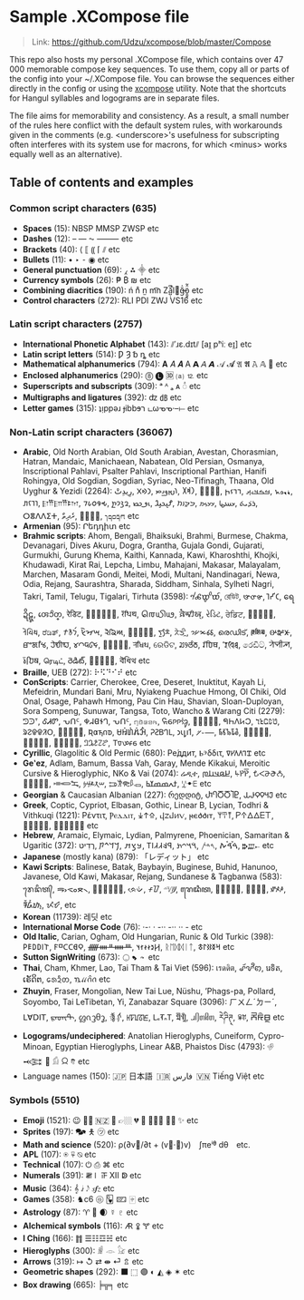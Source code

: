 
# Sample .XCompose file

> Link: https://github.com/Udzu/xcompose/blob/master/Compose

This repo also hosts my personal .XCompose file, which contains over 47 000 memorable compose key sequences. To use them, copy all or parts of the config into your ~/.XCompose file. You can browse the sequences either directly in the config or using the [xcompose](https://github.com/Udzu/xcompose/) utility.  Note that the shortcuts for Hangul syllables and logograms are in separate files.

The file aims for memorability and consistency. As a result, a small number of the rules here conflict with the default system rules, with workarounds given in the comments (e.g. \<underscore>'s usefulness for subscripting often interferes with its system use for macrons, for which \<minus> works equally well as an alternative).

## Table of contents and examples

### Common script characters (635)
* **Spaces** (15): NBSP MMSP ZWSP etc
* **Dashes** (12): – — ⁓ ⸻ etc
* **Brackets** (40): ⟨ ⟦ ⸨ ⌈ ⫽ etc
* **Bullets** (11): • ‣ ⁃ ◉ etc
* **General punctuation** (69): ⁁ ⁂ ⸎ etc
* **Currency symbols** (26): ₱ ₿ ₪ etc
* **Combining diacritics** (190): ń n̊ n̫ m͡n Zǎ̺̣͆̚l⃪ğ̶̍ö̱̰̥̂̃ etc
* **Control characters** (272): RLI PDI ZWJ VS16 etc

### Latin script characters (2757)
* **International Phonetic Alphabet** (143): ⫽ˈɹɛ.dɪt⫽ [aɪ̯ pʰiː eɪ̯] etc
* **Latin script letters** (514): Ƿ Ȝ ␢ ȵ etc
* **Mathematical alphanumerics** (794): 𝐀 𝐴 𝑨 A 𝗔 𝘈 𝘼 𝒜 𝓐 𝔄 𝕬 𝙰 𝔸 𜳖 etc
* **Enclosed alphanumerics** (290): ⓼ 🅛 🆛 ⒜ ⒓ etc
* **Superscripts and subscripts** (309): ᵃ ᴬ ₐ ᴀ ◌ͣ etc
* **Multigraphs and ligatures** (392): ʣ ㏈ etc
* **Letter games** (315): ʇᴉppǝɹ ɟibbɘר டωᓀᓀ·–⟝ etc

### Non-Latin script characters (36067)
* **Arabic**, Old North Arabian, Old South Arabian, Avestan, Chorasmian, Hatran, Mandaic, Manichaean, Nabatean, Old Persian, Osmanya, Inscriptional Pahlavi, Psalter Pahlavi, Inscriptional Parthian, Hanifi Rohingya, Old Sogdian, Sogdian, Syriac, Neo-Tifinagh, Thaana, Old Uyghur & Yezidi (2264): ⁧رِيدِتْ⁩, ⁧𐪇𐪕𐪉⁩, ⁧𐬭𐬈𐬛𐬌𐬙⁩, ⁧𐩧𐩵𐩩⁩, ⁧𐿂𐾴𐾺𐿄⁩, ⁧𐣣𐣣𐣩𐣵⁩, ⁧ࡓࡏࡃࡉࡕ⁩, ⁧𐫡𐫅𐫏𐫤⁩, ⁧𐢛𐢅𐢍𐢞⁩, 𐎼𐎡𐎮𐎡𐎫, 𐒇𐒗𐒆𐒘𐒂, ⁧𐭥𐭣𐭩𐭲⁩, ⁧𐮅𐮃𐮈𐮑⁩, ⁧𐴌𐴠𐴊𐴞𐴃⁩, ⁧𐭓𐭃𐭉𐭕⁩, ⁧𐼘𐼘𐼊𐼚⁩, ⁧𐽀𐼲𐼷𐽂⁩, ⁧ܪܕ݁ܝܬ݁⁩, ⵔⴻⴷⴷⵉⵜ, ⁧ރެދިތް⁩, ⁧𐽾𐽲𐽶𐾀⁩, ⁧𐺎𐺩𐺋𐺨𐺕⁩ etc
* **Armenian** (95): Րեդդիտ etc
* **Brahmic scripts**: Ahom, Bengali, Bhaiksuki, Brahmi, Burmese, Chakma, Devanagari, Dives Akuru, Dogra, Grantha, Gujala Gondi, Gujarati, Gurmukhi, Gurung Khema, Kaithi, Kannada, Kawi, Kharoshthi, Khojki, Khudawadi, Kirat Rai, Lepcha, Limbu, Mahajani, Makasar, Malayalam, Marchen, Masaram Gondi, Meitei, Modi, Multani, Nandinagari, Newa, Odia, Rejang, Saurashtra, Sharada, Siddham, Sinhala, Sylheti Nagri, Takri, Tamil, Telugu, Tigalari, Tirhuta (3598): 𑜍𑜦𑜔𑜢𑜌𑜫, রেডিট, 𑰨𑰸𑰠𑰰𑰞, 𑀭𑁂𑀟𑀺𑀝, ရေဍိဋ္, 𑄢𑄬𑄘𑄨𑄖𑄳, रेडिट, 𑤧𑤵𑤞𑤱𑤜𑤽, 𑠤𑠳𑠜𑠭𑠚, 𑌰𑍇𑌧𑌿𑌥, 𑶈𑶐𑵹𑶋𑵴𑶗, રેડિટ, ਰੇਡਿਟ, 𖄛𖄣𖄓𖄟𖄑, 𑂩𑂵𑂡𑂱𑂟, ರೆಡಿತ್, ⁧𐨪𐨅𐨢𐨁𐨠⁩, 𑈦𑈰𑈝𑈭𑈚, 𑋙𑋥𑋐𑋡𑋎, 𖵝𖵧𖵕𖵤𖵓, ᰛᰬᰌᰧᰳ, ᤖᤧᤍᤡᤳ, 𑅭𑅓𑅦𑅑𑅟, രെഡിട്, 𑲊𑲳𑱼𑲱𑱻, 𑴦𑴺𑴞𑴲𑴜, ꯔꯦꯗꯤꯠ, 𑘨𑘹𑘠𑘱𑘞, 𑊢𑊃𑊙𑊁𑊗, 𑧈𑧚𑧀𑧒𑦾, 𑐬𑐾𑐢𑐶𑐠, ରେଡିଟ, ꢬꢾꢞꢶꢜ, 𑆫𑆼𑆣𑆴𑆡, 𑖨𑖸𑖠𑖰𑖞, රෙඩිට්, ꠞꠦꠗꠤꠕ, 𑚤𑚲𑚜𑚮𑚚, ரெடிட், రెడిట్, 𑎬𑏂𑎤𑎹𑎢, 𑒩𑒺𑒡𑒱𑒟 etc
* **Braille**, UEB (272): ⠗⠫⠙⠊⠞ etc
* **ConScripts**: Carrier, Cherokee, Cree, Deseret, Inuktitut, Kayah Li, Mefeidrin, Mundari Bani, Mru, Nyiakeng Puachue Hmong, Ol Chiki, Old Onal, Osage, Pahawh Hmong, Pau Cin Hau, Shavian, Sloan-Duployan, Sora Sompeng, Sunuwar, Tangsa, Toto, Wancho & Warang Citi (2279): ᘥᑔᐪ, ᎴᏗᏛ, ᕃᑎᑦ, 𐐡𐐇𐐔𐐆𐐓, ᕃᑎᑦ, ꤚꤢꤧꤘꤤꤒ, 𖹜𖹯𖹹𖹹𖹫𖹨, 𞓣𞓤𞓡𞓚𞓝, 𖩓𖩘𖩅𖩊𖩀, 𞄣𞄪𞄏𞄦𞄃, ᱨᱮᱫᱫᱤᱛ, 𞗧𞗨𞗠𞗜𞗝, 𐒴𐓟𐓵𐓣𐓰, 𖬡𖬉𖬰𖬞𖬰𖬃𖬰𖬧𖬵, 𑫒𑫖𑫄𑫗𑫎, 𐑮𐑧𐑛𐑦𐑑, 𛰋𛱌𛰍, 𑃝𑃣𑃔𑃤𑃑, 𑯄𑯂𑯀𑯃𑯁, 𖪲𖪔𖪱𖪏𖪰, 𞊟𞊦𞊓𞊡𞊒, 𞋗𞋛𞋄𞋜𞋋, 𑢼𑣈𑣔𑣂𑣕 etc
* **Cyrillic**, Glagolitic & Old Permic (680): Ре́ддит, Ⱃⰵδδιτ, 𐍠𐍔𐍓𐍓𐍙𐍢 etc
* **Geʽez**, Adlam, Bamum, Bassa Vah, Garay, Mende Kikakui, Meroitic Cursive & Hieroglyphic, NKo & Vai (2074): ሬዲተ, ⁧𞤈𞤫𞤣𞤭𞤼⁩, ꚥꛤꛤ꛱, 𖫦𖫬𖫗𖫭𖫡, ⁧𐵞𐵩𐵺𐵋𐵽⁩, ⁧𞠺𞠾𞡊⁩, ⁧𐦫𐦪𐦷𐦢𐦴⁩, ⁧𐦎𐦁𐦝𐦂𐦘⁩, ⁧ߙߍߘߘߌߕ⁩, ꗸꔹꗋ etc
* **Georgian** & Caucasian Albanian (227): რედდიტ, ႰႤႣႣႨႲ, 𐕙𐔴𐔳𐔳𐔼𐔸 etc
* **Greek**, Coptic, Cypriot, Elbasan, Gothic, Linear B, Lycian, Todhri & Vithkuqi (1221): Ρέντιτ, Ⲣⲉⲇⲇⲓⲧ, ⁧𐠤𐠯𐠮⁩, 𐔙𐔇𐔄𐔍𐔝, 𐍂𐌴𐌳𐌳𐌹𐍄, 𐀩𐀇𐀵, 𐊕𐊁𐊅𐊅𐊆𐊗, 𐗝𐗉𐗆𐗒𐗢, 𐖊𐖞𐖜𐖜𐖥𐖵 etc
* **Hebrew**, Aramaic, Elymaic, Lydian, Palmyrene, Phoenician, Samaritan & Ugaritic (372): ⁧רֶדִיט⁩, ⁧𐡓𐡃𐡉𐡕⁩, ⁧𐿳𐿣𐿵⁩, ⁧𐤭𐤤𐤣𐤣𐤦𐤯⁩, ⁧𐡴𐡣𐡩𐡶⁩, ⁧𐤓𐤃𐤕⁩, ⁧ࠓࠝࠃࠪࠕ⁩, 𐎗𐎄𐎚 etc
* **Japanese** (mostly kana) (879): 「レディット」 etc
* **Kawi Scripts**: Balinese, Batak, Baybayin, Buginese, Buhid, Hanunoo, Javanese, Old Kawi, Makasar, Rejang, Sundanese & Tagbanwa (583): ᬭᬾᬤᬶᬢ᭄, ᯒᯧᯑᯪᯖ᯲, ᜍᜒᜇᜒᜆ᜔, ᨑᨙᨉᨗ, ᝍᝒᝇᝒ, ᜭᜲᜧᜲᜦ᜴, ꦫꦺꦢꦶꦠ, 𑼬𑼾𑼤𑼶𑼢, 𑻭𑻵𑻧𑻳, ꤽꥉꤴꥇꤳ, ᮛᮨᮓᮤᮒ᮪, ᝮᝲᝧᝲ, etc
* **Korean** (11739): 레딧 etc
* **International Morse Code** (76): ·-· · -·· -·· ·· - etc
* **Old Italic**, Carian, Ogham, Old Hungarian, Runic & Old Turkic (398): 𐌓𐌄𐌃𐌃𐌉𐌕, 𐊥𐊺𐊢𐊢𐊹𐊭, ᚏᚓᚇᚔᚈ, ⁧𐲢𐳉𐳇𐳇𐳐𐳦⁩, ᚱᛖᛞᛞᛁᛏ, ⁧𐰺𐰅𐰑𐰃𐱃⁩ etc
* **Sutton SignWriting** (673): 𝧿𝨾𝡇𝪜𝪡𝦈𝪪 etc
* **Thai**, Cham, Khmer, Lao, Tai Tham & Tai Viet (596): เรดดิต, ꨣꨮꨖꨪꩅ, រេទិត, ເຣັດິຕ, ᩁᩮᨯᩥᨲ, ꪧꪵꪒꪲꪒ etc
* **Zhuyin**, Fraser, Mongolian, New Tai Lue, Nüshu, ʼPhags-pa, Pollard, Soyombo, Tai LeTibetan, Yi, Zanabazar Square (3096): ㄏㄨㄥˊㄉㄧˊ, ꓡꓯꓓꓲꓔ, ᠷᠡᠳᠢᠲ, ᦜᦵᦡᦲᧆ, 𛋝𛆒, ꡘꡠꡊꡞꡈ, 𖼖𖽝𖼋𖽡𖼊, 𑩼𑩔𑩩𑩑𑪍, ᥘᥦᥖᥤᥖ, རེཌིཊ྄, ꏒꄶ, 𑨫𑨄𑨜𑨁𑨚𑨴 etc
* **Logograms/undeciphered**: Anatolian Hieroglyphs, Cuneiform, Cypro-Minoan, Egyptian Hieroglyphs, Linear A&B, Phaistos Disc (4793): 𔐅 𒆛 𒿌 𓀁 𐙞 𐇑 etc
* Language names (150): 🇯🇵 日本語 🇮🇷 ⁧فارس⁩ 🇻🇳 Tiếng Việt etc

### Symbols (5510)
* **Emoji** (1521): 😉 👌🏾 🇳🇿 🫡 👉🏼 💔 🤣 🤦🏽‍♀️ 🏳️‍⚧️ ✨ etc
* **Sprites** (197): 🗫 🯅 ㋡ etc
* **Math and science** (520): ρ(∂v⃗/∂t + (v⃗·∇)v) ∫πeⁱᶿ dθ etc.
* **APL** (107): ⍟ ⍫ ⍉ etc
* **Technical** (107): ⏻ ⎙ ⌘ etc
* **Numerals** (391): 𝍸𝍷 𝍵 Ⅻ ↁ etc
* **Music** (364): 𝄞 𝅗𝅨𝅥 𝅃𝅥𝅮 𝆍𝆑𝆎 etc
* **Games** (358): ♞c6 🩡 🂽 🁖 🀄︎ etc
* **Astrology** (87): ♈ 🐉 🌒 ☿ ♇ etc
* **Alchemical symbols** (116): 🜇 🜢 🝖 etc
* **I Ching** (166): ䷇ ☰☷☲☵ etc
* **Hieroglyphs** (300): 𓁖 𓁹 𓃠 etc
* **Arrows** (319): ↦ ↺ ⇄ ⇼ ⏎ ⇬ etc
* **Geometric shapes** (292): ⬛ ⬚ 🟣 ◐ ◭ ◈ ✶ etc
* **Box drawing** (665): ╞╦╕ etc
